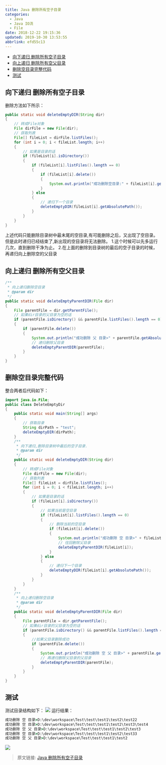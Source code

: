 ```yaml
---
title: Java 删除所有空子目录
categories: 
  - Java
  - Java IO流
  - File
date: 2018-12-22 19:15:36
updated: 2019-10-30 13:53:55
abbrlink: efd55c13
---
```

- [向下递归 删除所有空子目录](/blog/html/efd55c13/#向下递归-删除所有空子目录)
- [向上递归 删除所有空父目录](/blog/html/efd55c13/#向上递归-删除所有空父目录)
- [删除空目录完整代码](/blog/html/efd55c13/#删除空目录完整代码)
- [测试](/blog/html/efd55c13/#测试)

<!--more-->
<script src="https://cdn.bootcss.com/jquery/3.4.0/jquery.slim.min.js"></script>
<script>$(document).ready(function () {$(".post-body > ul:nth-child(1)").hide();});</script>

<!--end-->
## 向下递归 删除所有空子目录 ##
删除方法如下所示：
```java
public static void deleteEmptyDIR(String dir)
{
	// 转成File对象
	File dirFile = new File(dir);
	// 获取列表
	File[] fileList = dirFile.listFiles();
	for (int i = 0; i < fileList.length; i++)
	{
		// 如果是目录的话
		if (fileList[i].isDirectory())
		{
			if (fileList[i].listFiles().length == 0)
			{
				if (fileList[i].delete())
				{
					System.out.println("成功删除空目录:" + fileList[i].getAbsolutePath());
				}
			} else
			{
				// 递归下一个目录
				deleteEmptyDIR(fileList[i].getAbsolutePath());
			}
		}
	}
}
```
上述代码只能删除目录树中最末尾的空目录,有可能删除之后，又出现了空目录。但是此时递归已经结束了,新出现的空目录将无法删除。
1.这个时候可以先多运行几次，直到删除干净为止。
2.在上面的删除到目录树的最后的空子目录的时候，再递归向上删除空的父目录
## 向上递归 删除所有空父目录 ##
```java
/**
 * 向上递归删除空目录
 * @param dir
 */
public static void deleteEmptyParentDIR(File dir)
{
	File parentFile = dir.getParentFile();
	// 如果dir目录的父目录为空的话
	if (parentFile.isDirectory() && parentFile.listFiles().length == 0)
	{
		if (parentFile.delete())
		{
			System.out.println("成功删除 父 目录>" + parentFile.getAbsolutePath());
			// 递归删除父目录
			deleteEmptyParentDIR(parentFile);
		}
	}
}
```
## 删除空目录完整代码 ##
整合两者后代码如下：
```java
import java.io.File;
public class DeleteEmptyDir
{
	public static void main(String[] args)
	{
		// 获取目录
		String dirPath = "test";
		deleteEmptyDIR(dirPath);
	}
	/**
	 * 向下递归,删除目录树中最后的空子目录.
	 * @param dir
	 */
	public static void deleteEmptyDIR(String dir)
	{
		// 转成File对象
		File dirFile = new File(dir);
		// 获取列表
		File[] fileList = dirFile.listFiles();
		for (int i = 0; i < fileList.length; i++)
		{
			// 如果是目录的话
			if (fileList[i].isDirectory())
			{
				// 如果当前是空目录
				if (fileList[i].listFiles().length == 0)
				{
					// 删除当前的空目录
					if (fileList[i].delete())
					{
						System.out.println("成功删除 空 目录>" + fileList[i].getAbsolutePath());
						// 往回删除父目录
						deleteEmptyParentDIR(fileList[i]);
					}
				} else
				{
					// 递归下一个目录
					deleteEmptyDIR(fileList[i].getAbsolutePath());
				}
			}
		}
	}
	/**
	 * 向上递归删除空目录
	 * @param dir
	 */
	public static void deleteEmptyParentDIR(File dir)
	{
		File parentFile = dir.getParentFile();
		// 如果dir目录的父目录为空的话
		if (parentFile.isDirectory() && parentFile.listFiles().length == 0)
		{
			//如果父目录删除成功
			if (parentFile.delete())
			{
				System.out.println("成功删除 空 父 目录>" + parentFile.getAbsolutePath());
				// 再递归删除父目录的父目录
				deleteEmptyParentDIR(parentFile);
			}
		}
	}
}
```
## 测试 ##
测试目录结构如下：
![](https://image-1257720033.cos.ap-shanghai.myqcloud.com/blog/Java/Java%20IO/File/delete/emptyDirs/example.png)
运行结果：
```cmd
成功删除 空 目录>D:\dev\workspace\Test\test\test1\test2\test22
成功删除 空 目录>D:\dev\workspace\Test\test\test1\test2\test3\test4
成功删除 空 父 目录>D:\dev\workspace\Test\test\test1\test2\test3
成功删除 空 目录>D:\dev\workspace\Test\test\test1\test2\test33
成功删除 空 父 目录>D:\dev\workspace\Test\test\test1\test2
```
![](https://image-1257720033.cos.ap-shanghai.myqcloud.com/blog/Java/Java%20IO/File/delete/emptyDirs/delete.png)
>原文链接: [Java 删除所有空子目录](https://lanlan2017.github.io/blog/efd55c13/)
